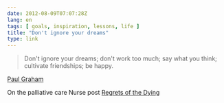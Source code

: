 ```yaml
---
date: 2012-08-09T07:07:28Z
lang: en
tags: [ goals, inspiration, lessons, life ]
title: "Don't ignore your dreams"
type: link
---
```


> Don't ignore your dreams; don't work too much; say what you think;
> cultivate friendships; be happy.

[Paul Graham](http://paulgraham.com/todo.html)

On the palliative care Nurse post [Regrets of the Dying](http://www.inspirationandchai.com/Regrets-of-the-Dying.html)

